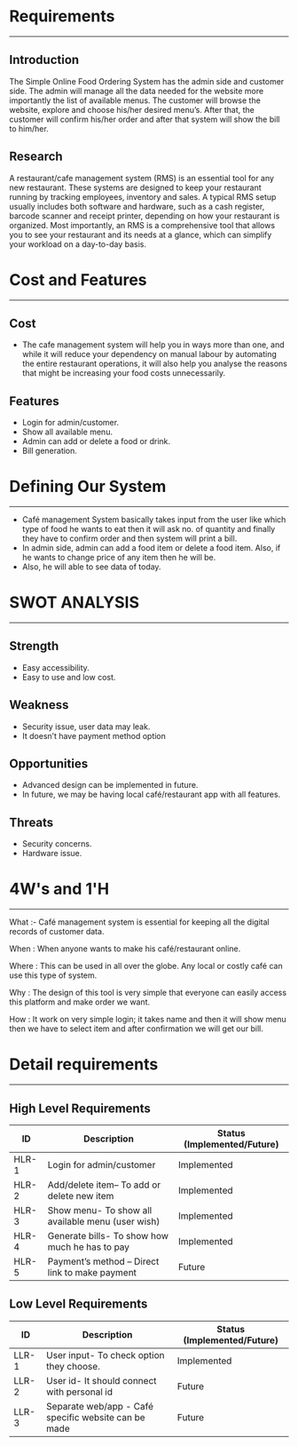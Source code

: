 # Requirements
------------------------------------------
## Introduction
The Simple Online Food Ordering System has the admin side and customer side. The admin will manage all the data needed for the website more importantly the list of available menus. The customer will browse the website, explore and choose his/her desired menu’s. After that, the customer will confirm his/her order and after that system will show the bill to him/her.

## Research
A restaurant/cafe management system (RMS) is an essential tool for any new restaurant. These systems are designed to keep your restaurant running by tracking employees, inventory and sales. A typical RMS setup usually includes both software and hardware, such as a cash register, barcode scanner and receipt printer, depending on how your restaurant is organized. Most importantly, an RMS is a comprehensive tool that allows you to see your restaurant and its needs at a glance, which can simplify your workload on a day-to-day basis.
# Cost and Features
------------------------------------------
## Cost 
- The cafe management system will help you in ways more than one, and while it will reduce your dependency on manual labour by automating the entire restaurant operations, it will also help you analyse the reasons that might be increasing your food costs unnecessarily. 

## Features
-	Login for admin/customer.
-	Show all available menu.
-	Admin can add or delete a food or drink.
-	Bill generation. 

# Defining Our System
------------------------------------------
- Café management System basically takes input from the user like which type of food he wants to eat then it will ask no. of quantity and finally they have to confirm order and then system will print a bill.
-	In admin side, admin can add a food item or delete a food item. Also, if he wants to change price of any item then he will be.
-	Also, he will able to see data of today.

# SWOT ANALYSIS
------------------------------------------
## Strength
- Easy accessibility.
- Easy to use and low cost.
## Weakness
- Security issue, user data may leak.
- It doesn’t have payment method option 
## Opportunities
-	Advanced design can be implemented in future.
-	In future, we may be having local café/restaurant app with all features. 
## Threats
- Security concerns.
- Hardware issue.

# 4W's and 1'H
------------------------------------------
 What :- Café management system is essential for keeping all the digital records of customer data.
 
 When : When anyone wants to make his café/restaurant online.
 
Where : This can be used in all over the globe. Any local or costly café can use this type of system.

Why :  The design of this tool is very simple that everyone can easily access this platform and make order we want.

How : It work on very simple login; it takes name and then it will show menu then we have to select item and after confirmation we will get our bill.

# Detail requirements
---
## High Level Requirements

| ID | Description | Status (Implemented/Future) 
| ------ | ------ | ------|
| HLR-1| Login for admin/customer | Implemented |
| HLR-2| Add/delete item– To add or delete new item | Implemented |
| HLR-3 | Show menu- To show all available menu (user wish) | Implemented |
| HLR-4 | Generate bills- To show how much he has to pay | Implemented |
| HLR-5 | Payment’s method – Direct link to make payment | Future |

## Low Level Requirements

| ID | Description | Status (Implemented/Future) 
| ------ | ------ | ------|
| LLR-1| User input- To check option they choose. | Implemented |
| LLR-2| User id- It should connect with personal id | Future |
| LLR-3 | Separate web/app - Café specific website can be made | Future |










